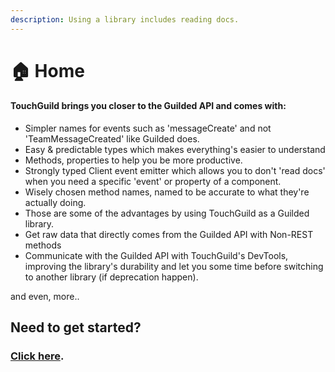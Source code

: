 ```yaml
---
description: Using a library includes reading docs.
---
```


# 🏠 Home

#### TouchGuild brings you closer to the Guilded API and comes with:

* Simpler names for events such as 'messageCreate' and not 'TeamMessageCreated' like Guilded does.
* Easy & predictable types which makes everything's easier to understand
* Methods, properties to help you be more productive.
* Strongly typed Client event emitter which allows you to don't 'read docs' when you need a specific 'event' or property of a component.
* Wisely chosen method names, named to be accurate to what they're actually doing.
* Those are some of the advantages by using TouchGuild as a Guilded library.
* Get raw data that directly comes from the Guilded API with Non-REST methods
* Communicate with the Guilded API with TouchGuild's DevTools, improving the library's durability and let you some time before switching to another library (if deprecation happen).

and even, more..

## Need to get started?

### [Click here](broken-reference).





